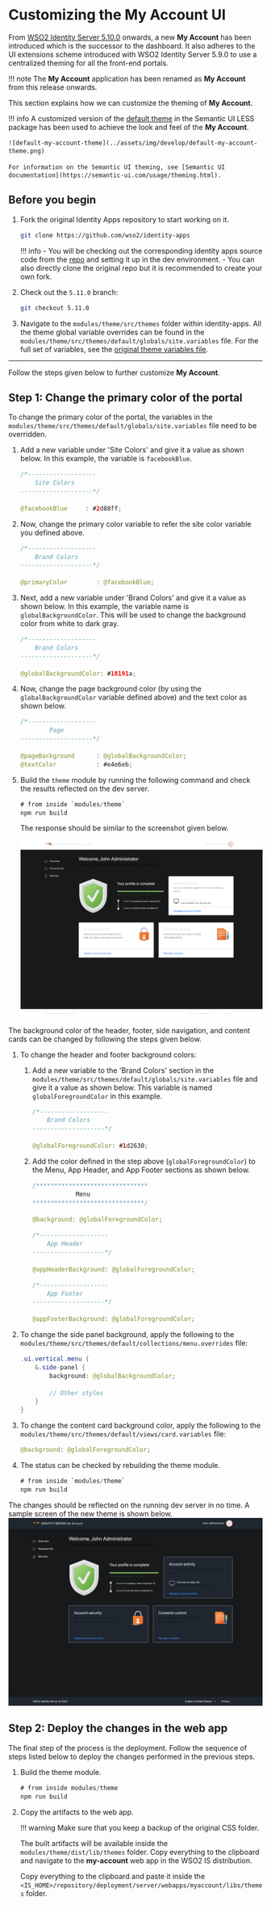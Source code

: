 # Customizing the My Account UI

From [WSO2 Identity Server 5.10.0](https://wso2.com/identity-and-access-management/) onwards, a new **My Account** has been introduced which is the successor to the dashboard. It also adheres to the UI extensions scheme
 introduced with WSO2 Identity Server 5.9.0 to use a centralized theming for all the front-end portals.

!!! note
    The **My Account** application has been renamed as **My Account** from this release onwards.

This section explains how we can customize the theming of **My Account**.

!!! info
    A customized version of the [default theme](https://github.com/Semantic-Org/Semantic-UI-LESS/tree/master/themes/default) in the Semantic UI LESS package has been used to
    achieve the look and feel of the **My Account**.

    ![default-my-account-theme](../assets/img/develop/default-my-account-theme.png)

    For information on the Semantic UI theming, see [Semantic UI documentation](https://semantic-ui.com/usage/theming.html).

## Before you begin

1.  Fork the original Identity Apps repository to start working on it.

    ```bash
    git clone https://github.com/wso2/identity-apps
    ```

    !!! info
        -   You will be checking out the corresponding identity apps source code from the [repo](https://github.com/wso2/identity-apps) and setting it up in the dev environment.
        -   You can also directly clone the original repo but it is recommended to create your own fork.

2.  Check out the `5.11.0` branch:

    ```bash
    git checkout 5.11.0
    ```

3. Navigate to the `modules/theme/src/themes` folder within identity-apps. All the theme global variable overrides
can be found in the `modules/theme/src/themes/default/globals/site.variables` file. For the full set of variables,
    see the [original theme variables file](https://github.com/Semantic-Org/Semantic-UI-LESS/blob/master/themes/default/globals/site.variables).

---

Follow the steps given below to further customize **My Account**. 

## Step 1: Change the primary color of the portal

To change the primary color of the portal, the variables in the `modules/theme/src/themes/default/globals/site.variables` file need to be overridden.

1.  Add a new variable under 'Site Colors' and give it a value as shown below. In this example, the variable is `facebookBlue`.

    ```java
    /*-------------------
        Site Colors
    --------------------*/

    @facebookBlue     : #2d88ff;
    ```

2.  Now, change the primary color variable to refer the site color variable you defined above.

    ```java
    /*-------------------
        Brand Colors
    --------------------*/

    @primaryColor        : @facebookBlue;
    ```

3.  Next, add a new variable under 'Brand Colors' and give it a value as shown below. In this example, the variable name is `globalBackgroundColor`. This will be used to change the background color from white to dark gray.

    ```java
    /*-------------------
        Brand Colors
    --------------------*/

    @globalBackgroundColor: #18191a;
    ```

4.  Now, change the page background color (by using the `globalBackgroundColor` variable defined above) and the text color as shown below.

    ```java
    /*-------------------
            Page
    --------------------*/

    @pageBackground      : @globalBackgroundColor;
    @textColor           : #e4e6eb;
    ```

5.  Build the `theme` module by running the following command and check the results reflected on the dev server.

    ```java
    # from inside `modules/theme`
    npm run build
    ```
    The response should be similar to the screenshot given below. 

    ![custom-theme-1](../assets/img/develop/customize-theme1.png)
    
The background color of the header, footer, side navigation, and content cards can be changed by following the steps given below.

1. To change the header and footer background colors: 
    1.  Add a new variable to the 'Brand Colors' section in the `modules/theme/src/themes/default/globals/site.variables` file and give it a value as shown below. This variable is named `globalForegroundColor` in this example.

        ```java
        /*-------------------
            Brand Colors
        --------------------*/

        @globalForegroundColor: #1d2630;
        ```
    
    2. Add the color defined in the step above (`globalForegroundColor`) to the Menu, App Header, and App Footer sections as shown below.

        ```java
        /*******************************
                    Menu
        *******************************/

        @background: @globalForegroundColor;
        ```
        ```java
        /*-------------------
            App Header
        --------------------*/

        @appHeaderBackground: @globalForegroundColor;
        ```

        ```java
        /*-------------------
            App Footer
        --------------------*/

        @appFooterBackground: @globalForegroundColor;
        ```

2.  To change the side panel background, apply the following to the `modules/theme/src/themes/default/collections/menu.overrides` file:

    ```java
    .ui.vertical.menu {
        &.side-panel {
            background: @globalBackgroundColor;

            // Other styles
        }
    }
    ```

8.  To change the content card background color, apply the following to the `modules/theme/src/themes/default/views/card.variables` file:

    ```java
    @background: @globalForegroundColor;
    ```

9.  The status can be checked by rebuilding the theme module.

    ```java
    # from inside `modules/theme`
    npm run build
    ```

The changes should be reflected on the running dev server in no time. A sample screen of the new theme is shown below.
![custom-theme-2](../assets/img/develop/customize-theme2.png)

## Step 2: Deploy the changes in the web app

The final step of the process is the deployment. Follow the sequence of steps listed below to deploy
the changes performed in the previous steps.

1.  Build the theme module.

    ```java
    # from inside modules/theme
    npm run build
    ```

2.  Copy the artifacts to the web app.

    !!! warning
        Make sure that you keep a backup of the original CSS folder.

    The built artifacts will be available inside the `modules/theme/dist/lib/themes` folder. Copy everything to the clipboard and navigate to the **my-account** web app in the WSO2 IS distribution.

    Copy everything to the clipboard and paste it inside the
    `<IS_HOME>/repository/deployment/server/webapps/myaccount/libs/themes` folder.

<!--
The final theme should look similar to following.

![final-theme1](../assets/img/develop/customize-theme-final1.png)
![final-theme2](../assets/img/develop/customize-theme-final2.png)
![final-theme3](../assets/img/develop/customize-theme-final3.png)
![final-theme4](../assets/img/develop/customize-theme-final4.png)
-->

